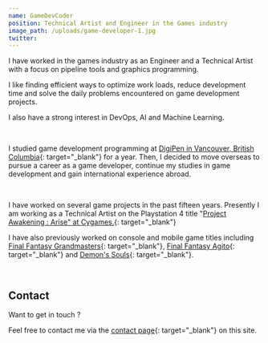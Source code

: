 ```yaml
---
name: GameDevCoder
position: Technical Artist and Engineer in the Games industry
image_path: /uploads/game-developer-1.jpg
twitter:
---
```


I have worked in the games industry as an Engineer and a Technical Artist with a focus on pipeline tools and graphics programming.

I like finding efficient ways to optimize work loads, reduce development time and solve the daily problems encountered on game development projects.

I also have a strong interest in DevOps, AI and Machine Learning.

&nbsp;

I studied game development programming at [DigiPen in Vancouver, British Columbia](https://www.digipen.edu/about/our-history){: target="_blank"} for a year. Then, I decided to move overseas to pursue a career as a game developer, continue my studies in game development and gain international experience abroad.

&nbsp;

I have worked on several game projects in the past fifteen years. Presently I am working as a Technical Artist on the Playstation 4 title "[Project Awakening : Arise" at Cygames.](/clients/cygames/){: target="_blank"}

I have also previously worked on console and mobile game titles including [Final Fantasy Grandmasters](/clients/crooz/){: target="_blank"}, [Final Fantasy Agito](/clients/tayutau/){: target="_blank"} and [Demon's Souls](/clients/from-software/){: target="_blank"}.

&nbsp;

## Contact

Want to get in touch ?

Feel free to contact me via the [contact page](/contact-success/){: target="_blank"} on this site.